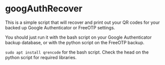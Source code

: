 # googAuthRecover
This is a simple script that will recover and print out your QR codes for your backed up Google Authenticator or FreeOTP settings.

You should just run it with the bash script on your Google Authenticator backup database, or with the python script on the FreeOTP backup.

`sudo apt install qrencode` for the bash script.  Check the head on the python script for required libraries.
